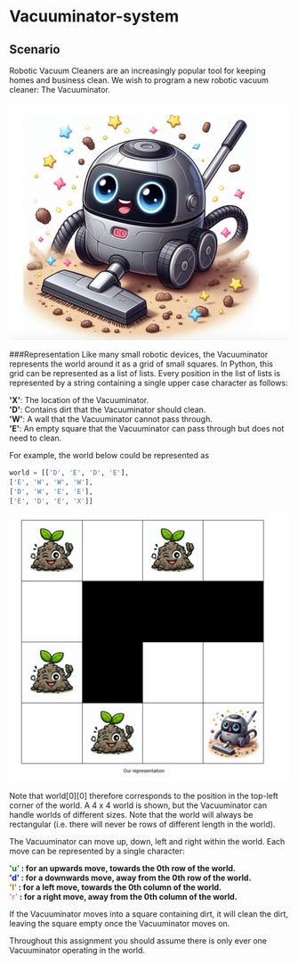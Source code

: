 # Vacuuminator-system

## Scenario
Robotic Vacuum Cleaners are an increasingly popular tool for keeping homes and business clean. We wish to program a new robotic vacuum cleaner: The Vacuuminator.

![v](images/Vacuuminator.png)


###Representation
Like many small robotic devices, the Vacuuminator represents the world around it as a grid of small squares. In Python, this grid can be represented as a list of lists. Every position in the list of lists is represented by a string containing a single upper case character as follows:

**'X'**: The location of the Vacuuminator.  
**'D'**: Contains dirt that the Vacuuminator should clean.  
**'W'**: A wall that the Vacuuminator cannot pass through.  
**'E'**: An empty square that the Vacuuminator can pass through but does not need to clean.

For example, the world below could be represented as

```python
world = [['D', 'E', 'D', 'E'], 
['E', 'W', 'W', 'W'], 
['D', 'W', 'E', 'E'],
['E', 'D', 'E', 'X']]
```
![map](images/world.png)


Note that world[0][0] therefore corresponds to the position in the top-left corner of the world. A 4 x 4 world is shown, but the Vacuuminator can handle worlds of different sizes. Note that the world will always be rectangular (i.e. there will never be rows of different length in the world).

The Vacuuminator can move up, down, left and right within the world. Each move can be represented by a single character:

**<span style="color: green;">'u'</span> : for an upwards move, towards the 0th row of the world.**  
**<span style="color: blue;">'d'</span> :  for a downwards move, away from the 0th row of the world.**  
**<span style="color: olive;">'l'</span> :  for a left move, towards the 0th column of the world.**  
**<span style="color: lightcoral;">'r'</span> :  for a right move, away from the 0th column of the world.** 

If the Vacuuminator moves into a square containing dirt, it will clean the dirt, leaving the square empty once the Vacuuminator moves on.

Throughout this assignment you should assume there is only ever one Vacuuminator operating in the world.

